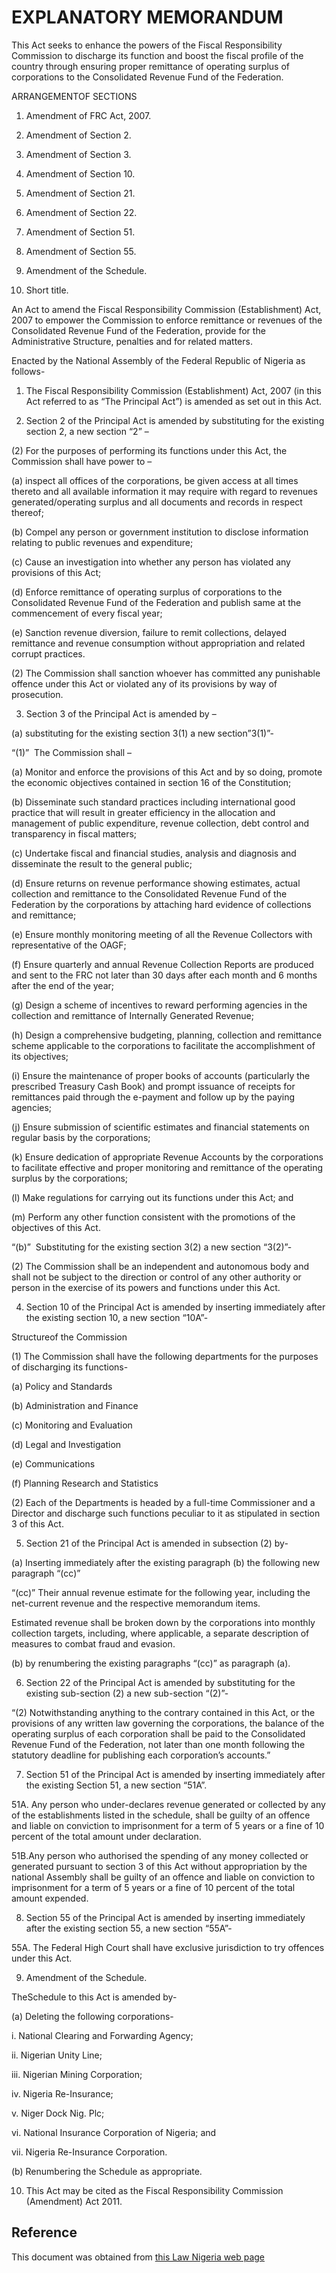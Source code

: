 # EXPLANATORY MEMORANDUM

This Act seeks to enhance the powers of the Fiscal Responsibility Commission to discharge its function and boost the fiscal profile of the country through ensuring proper remittance of operating surplus of corporations to the Consolidated Revenue Fund of the Federation.

ARRANGEMENTOF SECTIONS

1. Amendment of FRC Act, 2007.

2. Amendment of Section 2.

3. Amendment of Section 3.

4. Amendment of Section 10.

5. Amendment of Section 21.

6. Amendment of Section 22.

7. Amendment of Section 51.

8. Amendment of Section 55.

9. Amendment of the Schedule.

10. Short title.

An Act to amend the Fiscal Responsibility Commission (Establishment) Act, 2007 to empower the Commission to enforce remittance or revenues of the Consolidated Revenue Fund of the Federation, provide for the Administrative Structure, penalties and for related matters.

Enacted by the National Assembly of the Federal Republic of Nigeria as follows-

1. The Fiscal Responsibility Commission (Establishment) Act, 2007 (in this Act referred to as “The Principal Act”) is amended as set out in this Act.

2. Section 2 of the Principal Act is amended by substituting for the existing section 2, a new section “2” –

(2) For the purposes of performing its functions under this Act, the Commission shall have power to –

(a) inspect all offices of the corporations, be given access at all times thereto and all available information it may require with regard to revenues generated/operating surplus and all documents and records in respect thereof;

(b) Compel any person or government institution to disclose information relating to public revenues and expenditure;

(c) Cause an investigation into whether any person has violated any provisions of this Act;

(d) Enforce remittance of operating surplus of corporations to the Consolidated Revenue Fund of the Federation and publish same at the commencement of every fiscal year;

(e) Sanction revenue diversion, failure to remit collections, delayed remittance and revenue consumption without appropriation and related corrupt practices.

(2) The Commission shall sanction whoever has committed any punishable offence under this Act or violated any of its provisions by way of prosecution.

3. Section 3 of the Principal Act is amended by –

(a) substituting for the existing section 3(1) a new section”3(1)”-

“(1)”  The Commission shall –

(a) Monitor and enforce the provisions of this Act and by so doing, promote the economic objectives contained in section 16 of the Constitution;

(b) Disseminate such standard practices including international good practice that will result in greater efficiency in the allocation and management of public expenditure, revenue collection, debt control and transparency in fiscal matters;

(c) Undertake fiscal and financial studies, analysis and diagnosis and disseminate the result to the general public;

(d) Ensure returns on revenue performance showing estimates, actual collection and remittance to the Consolidated Revenue Fund of the Federation by the corporations by attaching hard evidence of collections and remittance;

(e) Ensure monthly monitoring meeting of all the Revenue Collectors with representative of the OAGF;

(f) Ensure quarterly and annual Revenue Collection Reports are produced and sent to the FRC not later than 30 days after each month and 6 months after the end of the year;

(g) Design a scheme of incentives to reward performing agencies in the collection and remittance of Internally Generated Revenue;

(h) Design a comprehensive budgeting, planning, collection and remittance scheme applicable to the corporations to facilitate the accomplishment of its objectives;

(i) Ensure the maintenance of proper books of accounts (particularly the prescribed Treasury Cash Book) and prompt issuance of receipts for remittances paid through the e-payment and follow up by the paying agencies;

(j) Ensure submission of scientific estimates and financial statements on regular basis by the corporations;

(k) Ensure dedication of appropriate Revenue Accounts by the corporations to facilitate effective and proper monitoring and remittance of the operating surplus by the corporations;

(l) Make regulations for carrying out its functions under this Act; and

(m) Perform any other function consistent with the promotions of the objectives of this Act.

“(b)”  Substituting for the existing section 3(2) a new section “3(2)”-

(2) The Commission shall be an independent and autonomous body and shall not be subject to the direction or control of any other authority or person in the exercise of its powers and functions under this Act.

4. Section 10 of the Principal Act is amended by inserting immediately after the existing section 10, a new section “10A”-

Structureof the Commission

(1) The Commission shall have the following departments for the purposes of discharging its functions-

(a) Policy and Standards

(b) Administration and Finance

(c) Monitoring and Evaluation

(d) Legal and Investigation

(e) Communications

(f) Planning Research and Statistics

(2) Each of the Departments is headed by a full-time Commissioner and a Director and discharge such functions peculiar to it as stipulated in section 3 of this Act.

5. Section 21 of the Principal Act is amended in subsection (2) by-

(a) Inserting immediately after the existing paragraph (b) the following new paragraph “(cc)”

“(cc)” Their annual revenue estimate for the following year, including the net-current revenue and the respective memorandum items.

Estimated revenue shall be broken down by the corporations into monthly collection targets, including, where applicable, a separate description of measures to combat fraud and evasion.

(b) by renumbering the existing paragraphs “(cc)” as paragraph (a).

6. Section 22 of the Principal Act is amended by substituting for the existing sub-section (2) a new sub-section “(2)”-

“(2) Notwithstanding anything to the contrary contained in this Act, or the provisions of any written law governing the corporations, the balance of the operating surplus of each corporation shall be paid to the Consolidated Revenue Fund of the Federation, not later than one month following the statutory deadline for publishing each corporation’s accounts.”

7. Section 51 of the Principal Act is amended by inserting immediately after the existing Section 51, a new section “51A”.

51A. Any person who under-declares revenue generated or collected by any of the establishments listed in the schedule, shall be guilty of an offence and liable on conviction to imprisonment for a term of 5 years or a fine of 10 percent of the total amount under declaration.

51B.Any person who authorised the spending of any money collected or generated pursuant to section 3 of this Act without appropriation by the national Assembly shall be guilty of an offence and liable on conviction to imprisonment for a term of 5 years or a fine of 10 percent of the total amount expended.

8. Section 55 of the Principal Act is amended by inserting immediately after the existing section 55, a new section “55A”-

55A. The Federal High Court shall have exclusive jurisdiction to try offences under this Act.

9. Amendment of the Schedule.

TheSchedule to this Act is amended by-

(a) Deleting the following corporations-

i. National Clearing and Forwarding Agency;

ii. Nigerian Unity Line;

iii. Nigerian Mining Corporation;

iv. Nigeria Re-Insurance;

v. Niger Dock Nig. Plc;

vi. National Insurance Corporation of Nigeria; and

vii. Nigeria Re-Insurance Corporation.

(b) Renumbering the Schedule as appropriate.

10. This Act may be cited as the Fiscal Responsibility Commission (Amendment) Act 2011.

## Reference

This document was obtained from [this Law Nigeria web page](http://www.lawnigeria.com/LFN/F/Fiscal-Responsibility-Commission-Act%28Amendment%29Act.php)
